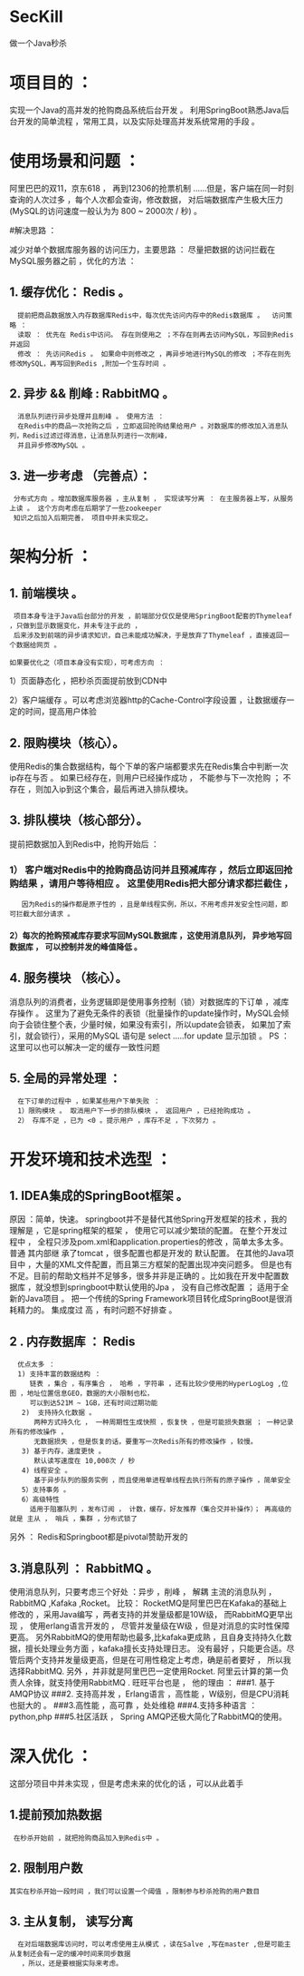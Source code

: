 # SecKill
 做一个Java秒杀
 
# 项目目的 ：

  实现一个Java的高并发的抢购商品系统后台开发 。 利用SpringBoot熟悉Java后台开发的简单流程 ，常用工具，以及实际处理高并发系统常用的手段 。
  
# 使用场景和问题 ：

  阿里巴巴的双11，京东618 ， 再到12306的抢票机制 ......但是，客户端在同一时刻查询的人次过多 ，每个人次都会查询，修改数据，
  对后端数据库产生极大压力
(MySQL的访问速度一般认为为 800 ~ 2000次 / 秒) 。

#解决思路 ：

 减少对单个数据库服务器的访问压力，主要思路 ：
 尽量把数据的访问拦截在MySQL服务器之前 ，优化的方法 ：
   ## 1.   缓存优化： Redis 。   
      提前把商品数据放入内存数据库Redis中，每次优先访问内存中的Redis数据库 。  访问策略 ：
      读取 ： 优先在 Redis中访问。 存在则使用之 ；不存在则再去访问MySQL，写回到Redis并返回
      修改 ： 先访问Redis 。 如果命中则修改之 ，再异步地进行MySQL的修改 ；不存在则先修改MySQL，再写回到Redis ,附加一个生存时间 。    

  ##  2.  异步 && 削峰  : RabbitMQ 。
      消息队列进行异步处理并且削峰 。 使用方法 ：
      在Redis中的商品一次抢购之后 ，立即返回抢购结果给用户 。对数据库的修改加入消息队列，Redis过滤过得消息，让消息队列进行一次削峰，
      并且异步修改MySQL 。 
 
 ##  3.  进一步考虑 （完善点）：
     分布式方向 。增加数据库服务器 ，主从复制 ， 实现读写分离 ： 在主服务器上写，从服务上读 。 这个方向考虑在后期学了一些zookeeper
     知识之后加入后期完善， 项目中并未实现之。

# 架构分析 ： 

 ##  1.  前端模块 。
     项目本身专注于Java后台部分的开发 ，前端部分仅仅是使用SpringBoot配套的Thymeleaf ，只做到显示数据变化，并未专注于此的 ，
     后来涉及到前端的异步请求知识，自己未能成功解决，于是放弃了Thymeleaf ，直接返回一个数据给网页 。
     
    如果要优化之（项目本身没有实现），可考虑方向 ：
  
   1）页面静态化 ，把秒杀页面提前放到CDN中

   2）客户端缓存 。可以考虑浏览器http的Cache-Control字段设置 ，让数据缓存一定的时间，提高用户体验

## 2. 限购模块（核心）。

  使用Redis的集合数据结构，每个下单的客户端都要求先在Redis集合中判断一次ip存在与否 。 如果已经存在，则用户已经操作成功 ， 
  不能参与下一次抢购  ； 不存在 ，则加入ip到这个集合，最后再进入排队模块。

##  3.  排队模块（核心部分）。

   提前把数据加入到Redis中，抢购开始后 ：
 ###   1） 客户端对Redis中的抢购商品访问并且预减库存 ，然后立即返回抢购结果 ，请用户等待相应 。 这里使用Redis把大部分请求都拦截住 ，
       因为Redis的操作都是原子性的 ，且是单线程实例，所以，不用考虑并发安全性问题，即可拦截大部分请求 。

 #### 2）每次的抢购预减库存要求写回MySQL数据库 ，这使用消息队列， 异步地写回数据库 ， 可以控制并发的峰值降低 。


## 4. 服务模块 （核心）。 
  消息队列的消费者，业务逻辑即是使用事务控制（锁）对数据库的下订单 ，减库存操作 。
  这里为了避免无条件的表锁（批量操作的update操作时，MySQL会倾向于会锁住整个表，少量时候，如果没有索引，所以update会锁表，
  如果加了索引，就会锁行），采用的MySQL  语句是 select .....for update 显示加锁 。
  PS ： 这里可以也可以解决一定的缓存一致性问题
 
## 5. 全局的异常处理 ：
      在下订单的过程中 ，如果某些用户下单失败 ：
      1）限购模块 。 取消用户下一步的排队模块 ， 返回用户 ，已经抢购成功 。
      2） 存库不足 ，已为 <0 。提示用户 ，库存不足 ，下次努力 。
      

# 开发环境和技术选型 ：

## 1. IDEA集成的SpringBoot框架 。

   原因 ：简单，快速。
   springboot并不是替代其他Spring开发框架的技术 ，我的理解是 ，它是spring框架的框架 ， 使用它可以减少繁琐的配置。
   在整个开发过程中 ，
   全程只涉及pom.xml和application.properties的修改 ，简单太多太多。普通 其内部继   承了tomcat ，很多配置也都是开发的
   默认配置。 在其他的Java项目中 ，大量的XML文件配置，而且第三方框架的配置出现冲突问题多。
   但是也有不足。目前的帮助文档并不足够多，很多并非是正确的 。比如我在开发中配置数据库 ，就没想到springboot中默认使用的Jpa ，
   没有自己修改配置 ；   适用于全新的Java项目 。 把一个传统的Spring Framework项目转化成SpringBoot是很消耗精力的。 集成度过
  高 ，有时问题不好排查 。
    
     
##  2 . 内存数据库 ： Redis

      优点太多 ：
      1) 支持丰富的数据结构 ：
         链表 ，集合 ，有序集合 ， 哈希 ，字符串 ，还有比较少使用的HyperLogLog ,位图 ，地址位置信息GEO，数据的大小限制也松，
         可以到达521M ~ 1GB，还有时间过期功能   
       2)  支持持久化数据 。
          两种方式持久化 ， 一种周期性生成快照 ，恢复快 ，但是可能损失数据 ； 一种记录所有的修改操作 ，
          无数据损失 ，但是恢复的话，要重写一次Redis所有的修改操作 ，较慢。
       3) 基于内存，速度更快 。
          默认读写速度在 10,000次 / 秒
       4) 线程安全 。
          基于异步队列的服务实例 ，而且使用单进程单线程去执行所有的原子操作 ，简单安全
       5）支持事务 。 
       6）高级特性
         适用于阻塞队列 ，发布订阅 ， 计数，缓存，好友推荐（集合交并补操作）； 再高级的就是 主从 ， 哨兵 ，集群 ，分布式锁了
     
另外 ： Redis和Springboot都是pivotal赞助开发的

## 3.消息队列 ： RabbitMQ 。  

   使用消息队列，只要考虑三个好处 ：异步 ，削峰 ， 解耦
 主流的消息队列 ，RabbitMQ ,Kafaka ,Rocket。
  比较： RocketMQ是阿里巴巴在Kafaka的基础上修改的 ，采用Java编写 ，两者支持的并发量级都是10W级， 而RabbitMQ更早出现 ， 使用erlang语言开发的 ， 
       尽管并发量级在W级 ，但是对消息的实时性保障更高。
  另外RabbitMQ的使用帮助也最多,比kafaka更成熟 ，且自身支持持久化数据，擅长处理业务方面 ，kafaka擅长支持处理日志。
没有最好 ，只能更合适。尽管后两个支持并发量级更高，但是在可用性稳定上考虑，确是前者要好 ， 所以我选择RabbitMQ.
  另外 ，并非就是阿里巴巴一定使用Rocket. 阿里云计算的第一负责人余锋，就支持使用RabbitMQ . 旺旺平台也是 ， 他的理由 ：
###1. 基于  AMQP协议
###2. 支持高并发 ，Erlang语言 ，高性能 ，W级别，但是CPU消耗也挺大的 。
###3.高性能 ，高可靠 ，处处维稳
###4.支持多种语言 ： python,php
###5.社区活跃 ， Spring AMQP还极大简化了RabbitMQ的使用。

# 深入优化 ：
  这部分项目中并未实现 ，但是考虑未来的优化的话 ，可以从此着手
   ## 1.提前预加热数据 
     在秒杀开始前 ，就把抢购商品加入到Redis中 。
  ##  2. 限制用户数
    其实在秒杀开始一段时间 ，我们可以设置一个阈值 ，限制参与秒杀抢购的用户数目
   ## 3. 主从复制， 读写分离
      在对后端数据库访问时，可以考虑使用主从模式 ，读在Salve ,写在master ,但是可能主从复制还会有一定的缓冲时间来同步数据 
       ，所以，还是要根据实际来考虑。
